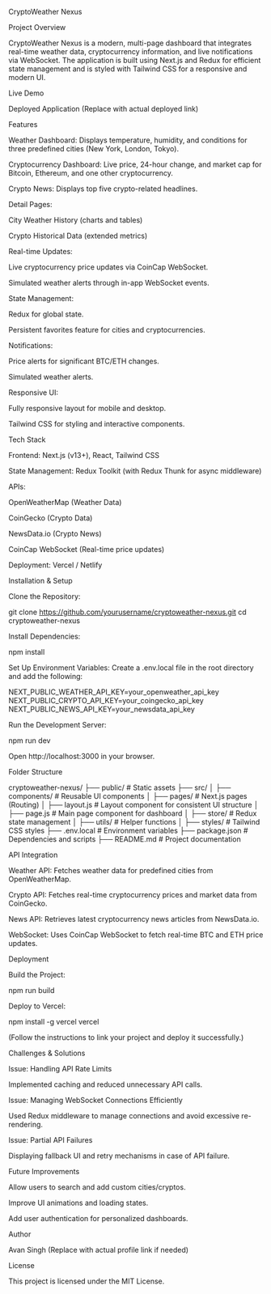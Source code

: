 CryptoWeather Nexus

Project Overview

CryptoWeather Nexus is a modern, multi-page dashboard that integrates real-time weather data, cryptocurrency information, and live notifications via WebSocket. The application is built using Next.js and Redux for efficient state management and is styled with Tailwind CSS for a responsive and modern UI.

Live Demo

Deployed Application (Replace with actual deployed link)

Features

Weather Dashboard: Displays temperature, humidity, and conditions for three predefined cities (New York, London, Tokyo).

Cryptocurrency Dashboard: Live price, 24-hour change, and market cap for Bitcoin, Ethereum, and one other cryptocurrency.

Crypto News: Displays top five crypto-related headlines.

Detail Pages:

City Weather History (charts and tables)

Crypto Historical Data (extended metrics)

Real-time Updates:

Live cryptocurrency price updates via CoinCap WebSocket.

Simulated weather alerts through in-app WebSocket events.

State Management:

Redux for global state.

Persistent favorites feature for cities and cryptocurrencies.

Notifications:

Price alerts for significant BTC/ETH changes.

Simulated weather alerts.

Responsive UI:

Fully responsive layout for mobile and desktop.

Tailwind CSS for styling and interactive components.

Tech Stack

Frontend: Next.js (v13+), React, Tailwind CSS

State Management: Redux Toolkit (with Redux Thunk for async middleware)

APIs:

OpenWeatherMap (Weather Data)

CoinGecko (Crypto Data)

NewsData.io (Crypto News)

CoinCap WebSocket (Real-time price updates)

Deployment: Vercel / Netlify

Installation & Setup

Clone the Repository:

git clone https://github.com/yourusername/cryptoweather-nexus.git
cd cryptoweather-nexus

Install Dependencies:

npm install

Set Up Environment Variables:
Create a .env.local file in the root directory and add the following:

NEXT_PUBLIC_WEATHER_API_KEY=your_openweather_api_key
NEXT_PUBLIC_CRYPTO_API_KEY=your_coingecko_api_key
NEXT_PUBLIC_NEWS_API_KEY=your_newsdata_api_key

Run the Development Server:

npm run dev

Open http://localhost:3000 in your browser.

Folder Structure

cryptoweather-nexus/
├── public/          # Static assets
├── src/
│   ├── components/  # Reusable UI components
│   ├── pages/       # Next.js pages (Routing)
│   ├── layout.js    # Layout component for consistent UI structure
│   ├── page.js      # Main page component for dashboard
│   ├── store/       # Redux state management
│   ├── utils/       # Helper functions
│   ├── styles/      # Tailwind CSS styles
├── .env.local       # Environment variables
├── package.json     # Dependencies and scripts
├── README.md        # Project documentation

API Integration

Weather API: Fetches weather data for predefined cities from OpenWeatherMap.

Crypto API: Fetches real-time cryptocurrency prices and market data from CoinGecko.

News API: Retrieves latest cryptocurrency news articles from NewsData.io.

WebSocket: Uses CoinCap WebSocket to fetch real-time BTC and ETH price updates.

Deployment

Build the Project:

npm run build

Deploy to Vercel:

npm install -g vercel
vercel

(Follow the instructions to link your project and deploy it successfully.)

Challenges & Solutions

Issue: Handling API Rate Limits

Implemented caching and reduced unnecessary API calls.

Issue: Managing WebSocket Connections Efficiently

Used Redux middleware to manage connections and avoid excessive re-rendering.

Issue: Partial API Failures

Displaying fallback UI and retry mechanisms in case of API failure.

Future Improvements

Allow users to search and add custom cities/cryptos.

Improve UI animations and loading states.

Add user authentication for personalized dashboards.

Author

Avan Singh (Replace with actual profile link if needed)

License

This project is licensed under the MIT License.

